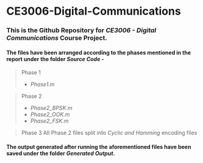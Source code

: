 # CE3006-Digital-Communications

### This is the Github Repository for _CE3006 - Digital Communications_ Course Project. 
#### The files have been arranged according to the phases mentioned in the report under the folder _Source Code_ - 
> Phase 1
>   - _Phase1.m_

> Phase 2
>   - _Phase2_BPSK.m_
>   - _Phase2_OOK.m_
>   - _Phase2_FSK.m_

> Phase 3
>   All Phase 2 files split into _Cyclic and Hamming_ encoding files

#### The output generated after running the aforementioned files have been saved under the folder _Generated Output_.
